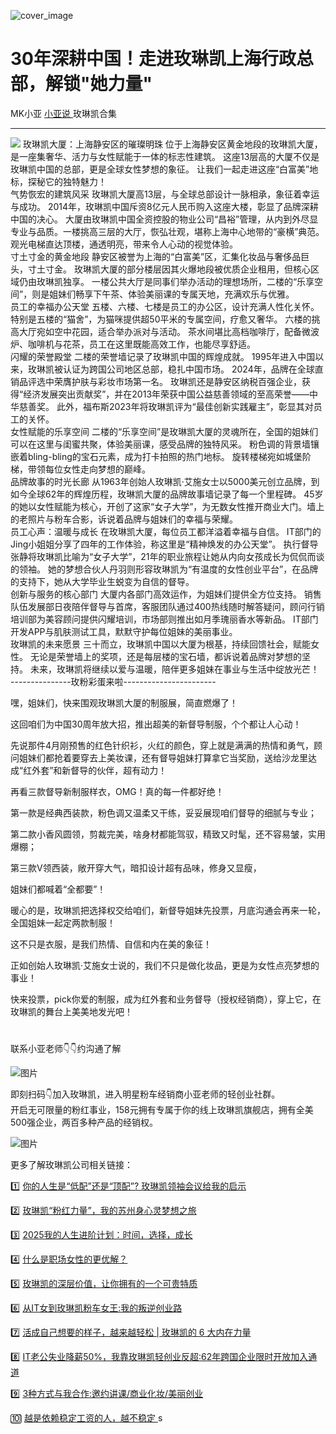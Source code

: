 ![cover_image](https://mmbiz.qpic.cn/mmbiz_jpg/A8SKDch4cJEibFcJoHymVTGNcCj8nwKDyrUYFok51akZSia0ZZqYqd25NVfJAtbzvYd5C54sicVsh5NEFtDWMXZzQ/0?wx_fmt=jpeg)

#  30年深耕中国！走进玫琳凯上海行政总部，解锁"她力量"

MK小亚  [ 小亚说 ](https://mp.weixin.qq.com/mp/appmsgalbum?__biz=MzUxNDAwNTk0MQ==&action=getalbum&album_id=2154063274026270721#wechat_redirect) 玫琳凯合集

__ _ _ _ _

  
![](https://mmbiz.qpic.cn/mmbiz_jpg/A8SKDch4cJEibFcJoHymVTGNcCj8nwKDy9HEibHaGMQ9rP0g84GjmuUvgibkcBnMaMqW53ticIibevd7pYT4QDENCdQ/640?wx_fmt=jpeg&from=appmsg)
玫琳凯大厦：上海静安区的璀璨明珠  位于上海静安区黄金地段的玫琳凯大厦，是一座集奢华、活力与女性赋能于一体的标志性建筑。
这座13层高的大厦不仅是玫琳凯中国的总部，更是全球女性梦想的象征。  让我们一起走进这座“白富美”地标，探秘它的独特魅力！  
气势恢宏的建筑风采  玫琳凯大厦高13层，与全球总部设计一脉相承，象征着幸运与成功。
2014年，玫琳凯中国斥资8亿元人民币购入这座大楼，彰显了品牌深耕中国的决心。
大厦由玫琳凯中国全资控股的物业公司“昌裕”管理，从内到外尽显专业与品质。一楼挑高三层的大厅，恢弘壮观，堪称上海中心地带的“豪横”典范。
观光电梯直达顶楼，通透明亮，带来令人心动的视觉体验。  
寸土寸金的黄金地段  静安区被誉为上海的“白富美”区，汇集化妆品与奢侈品巨头，寸土寸金。
玫琳凯大厦的部分楼层因其火爆地段被优质企业租用，但核心区域仍由玫琳凯独享。
一楼公共大厅是同事们举办活动的理想场所，二楼的“乐享空间”，则是姐妹们畅享下午茶、体验美丽课的专属天地，充满欢乐与优雅。  
员工的幸福办公天堂  五楼、六楼、七楼是员工的办公区，设计充满人性化关怀。  特别是五楼的“猫舍”，为猫咪提供超50平米的专属空间，疗愈又奢华。
六楼的挑高大厅宛如空中花园，适合举办派对与活动。  茶水间堪比高档咖啡厅，配备微波炉、咖啡机与花茶，员工在这里既能高效工作，也能尽享舒适。  
闪耀的荣誉殿堂  二楼的荣誉墙记录了玫琳凯中国的辉煌成就。  1995年进入中国以来，玫琳凯被认证为跨国公司地区总部，稳扎中国市场。
2024年，品牌在全球直销品评选中荣膺护肤与彩妆市场第一名。
玫琳凯还是静安区纳税百强企业，获得“经济发展突出贡献奖”，并在2013年荣获中国公益慈善领域的至高荣誉——中华慈善奖。
此外，福布斯2023年将玫琳凯评为“最佳创新实践雇主”，彰显其对员工的关怀。  
女性赋能的乐享空间  二楼的“乐享空间”是玫琳凯大厦的灵魂所在，全国的姐妹们可以在这里与闺蜜共聚，体验美丽课，感受品牌的独特风采。
粉色调的背景墙镶嵌着bling-bling的宝石元素，成为打卡拍照的热门地标。  旋转楼梯宛如城堡阶梯，带领每位女性走向梦想的巅峰。  
品牌故事的时光长廊  从1963年创始人玫琳凯·艾施女士以5000美元创立品牌，到如今全球62年的辉煌历程，玫琳凯大厦的品牌故事墙记录了每一个里程碑。
45岁的她以女性赋能为核心，开创了这家“女子大学”，为无数女性推开商业大门。墙上的老照片与粉车合影，诉说着品牌与姐妹们的幸福与荣耀。  
员工心声：温暖与成长  在玫琳凯大厦，每位员工都洋溢着幸福与自信。  IT部门的Jing小姐姐分享了四年的工作体验，称这里是“精神焕发的办公天堂”。
执行督导张静将玫琳凯比喻为“女子大学”，21年的职业旅程让她从内向女孩成长为侃侃而谈的领袖。
她的梦想合伙人丹羽则形容玫琳凯为“有温度的女性创业平台”，在品牌的支持下，她从大学毕业生蜕变为自信的督导。  
创新与服务的核心部门  大厦内各部门高效运作，为姐妹们提供全方位支持。
销售队伍发展部日夜陪伴督导与首席，客服团队通过400热线随时解答疑问，顾问行销培训部为美容顾问提供闪耀培训，市场部则推出如月季瑰丽香水等新品。
IT部门开发APP与肌肤测试工具，默默守护每位姐妹的美丽事业。  
玫琳凯的未来愿景  三十而立，玫琳凯中国以大厦为根基，持续回馈社会，赋能女性。  无论是荣誉墙上的奖项，还是每层楼的宝石墙，都诉说着品牌对梦想的坚持。
未来，玫琳凯将继续以爱与温暖，陪伴更多姐妹在事业与生活中绽放光芒！  
\---------------玫粉彩蛋来啦-----------------------

嘿，姐妹们，快来围观玫琳凯大厦的制服展，简直燃爆了！

这回咱们为中国30周年放大招，推出超美的新督导制服，个个都让人心动！

先说那件4月刚预售的红色针织衫，火红的颜色，穿上就是满满的热情和勇气，顾问姐妹们都抢着要穿去上美妆课，还有督导姐妹打算拿它当奖励，送给沙龙里达成“红外套”和新督导的伙伴，超有动力！

再看三款督导新制服样衣，OMG！真的每一件都好绝！

第一款是经典西装款，粉色调又温柔又干练，妥妥展现咱们督导的细腻与专业；

第二款小香风圆领，剪裁完美，啥身材都能驾驭，精致又时髦，还不容易皱，实用爆棚；

第三款V领西装，敞开穿大气，暗扣设计超有品味，修身又显瘦，

姐妹们都喊着“全都要”！

暖心的是，玫琳凯把选择权交给咱们，新督导姐妹先投票，月底沟通会再来一轮，全国姐妹一起定两款制服！  

这不只是衣服，是我们热情、自信和内在美的象征！

正如创始人玫琳凯·艾施女士说的，我们不只是做化妆品，更是为女性点亮梦想的事业！

快来投票，pick你爱的制服，成为红外套和业务督导（授权经销商），穿上它，在玫琳凯的舞台上美美地发光吧！

  

#  

联系小亚老师👇👇约沟通了解

  

![图片](https://mmbiz.qpic.cn/mmbiz_jpg/A8SKDch4cJHlHrr8b5FEv1D3aE67UKtiaSicdZXA4GzHp1oSicWKAUJBeZUuAwPfSKlxDldfQkfPfJ3G2KOZ0cMVA/640?wx_fmt=jpeg)

  

  

  

  
即刻扫码👇加入玫琳凯，进入明星粉车经销商小亚老师的轻创业社群。  
开启无可限量的粉红事业，158元拥有专属于你的线上玫琳凯旗舰店，拥有全美500强企业，两百多种产品的经销权。

  

![图片](https://mmbiz.qpic.cn/mmbiz_jpg/A8SKDch4cJHlHrr8b5FEv1D3aE67UKtiaq5ibSrjp5zWj3U7nncic9WwicTia7yCBzXln5fzpgZX6aTBlBotefQqORA/640?wx_fmt=jpeg)

  

  

  

更多了解玫琳凯公司相关链接：

1️⃣ [ 你的人生是“低配”还是“顶配”? 玫琳凯领袖会议给我的启示
](https://mp.weixin.qq.com/s?__biz=MzUxNDAwNTk0MQ==&mid=2247486034&idx=1&sn=d5a81ffc2a31a4990405c30a6e6ae8d4&scene=21#wechat_redirect)

2️⃣ [ 玫琳凯“粉红力量”，我的苏州身心灵梦想之旅
](https://mp.weixin.qq.com/s?__biz=MzUxNDAwNTk0MQ==&mid=2247486038&idx=1&sn=e889df9ee17797cab5654240863d07d1&scene=21#wechat_redirect)

3️⃣ [ 2025我的人生进阶计划：时间，选择，成长
](https://mp.weixin.qq.com/s?__biz=MzUxNDAwNTk0MQ==&mid=2247486008&idx=1&sn=6f81f66db66f83ecf778f68859047633&scene=21#wechat_redirect)

4️⃣ [ 什么是职场女性的更优解？
](https://mp.weixin.qq.com/s?__biz=MzUxNDAwNTk0MQ==&mid=2247485001&idx=1&sn=ad39ae16de03c0854ba8e545d0bd719b&scene=21#wechat_redirect)  

5️⃣ [ 玫琳凯的深层价值，让你拥有的一个可贵特质
](https://mp.weixin.qq.com/s?__biz=MzUxNDAwNTk0MQ==&mid=2247484802&idx=1&sn=2bfaab8bc168459c8e7b7e09ae6fcc3c&scene=21#wechat_redirect)

6️⃣ [ 从IT女到玫琳凯粉车女王:我的叛逆创业路
](https://mp.weixin.qq.com/s?__biz=MzUxNDAwNTk0MQ==&mid=2247486054&idx=1&sn=458e8e2834d51a5a61e77cf9f659c912&scene=21#wechat_redirect)

7️⃣  [ 活成自己想要的样子，越来越轻松 | 玫琳凯的 6 大内在力量
](https://mp.weixin.qq.com/s?__biz=MzUxNDAwNTk0MQ==&mid=2247485648&idx=3&sn=c8be74eced4e9199031d0a97dd9bee79&scene=21#wechat_redirect)

8️⃣ [ IT老公失业降薪50%，我靠玫琳凯轻创业反超:62年跨国企业限时开放加入通道
](https://mp.weixin.qq.com/s?__biz=MzUxNDAwNTk0MQ==&mid=2247486081&idx=1&sn=b5737d40fa919d55bbeaa1fd94f17066&scene=21#wechat_redirect)

9️⃣ [ 3种方式与我合作:邀约讲课/商业化妆/美丽创业
](https://mp.weixin.qq.com/s?__biz=MzUxNDAwNTk0MQ==&mid=2247486101&idx=1&sn=9d5c1c10f5390d410e590424c2ac791a&scene=21#wechat_redirect)

🔟 [ 越是依赖稳定工资的人，越不稳定
](https://mp.weixin.qq.com/s?__biz=MzUxNDAwNTk0MQ==&mid=2247486107&idx=1&sn=ddb6f9872c7e3faffaa7cd0010ed7fa1&scene=21#wechat_redirect)
s